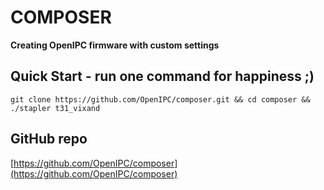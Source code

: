 # COMPOSER

**Creating OpenIPC firmware with custom settings**


## Quick Start - run one command for happiness ;)

```
git clone https://github.com/OpenIPC/composer.git && cd composer && ./stapler t31_vixand
```

## GitHub repo

[https://github.com/OpenIPC/composer](https://github.com/OpenIPC/composer)

